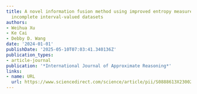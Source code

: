 ```yaml
---
title: A novel information fusion method using improved entropy measure in multi-source
  incomplete interval-valued datasets
authors:
- Weihua Xu
- Ke Cai
- Debby D. Wang
date: '2024-01-01'
publishDate: '2025-05-10T07:03:41.340136Z'
publication_types:
- article-journal
publication: '*International Journal of Approximate Reasoning*'
links:
- name: URL
  url: https://www.sciencedirect.com/science/article/pii/S0888613X23002128
---
```

